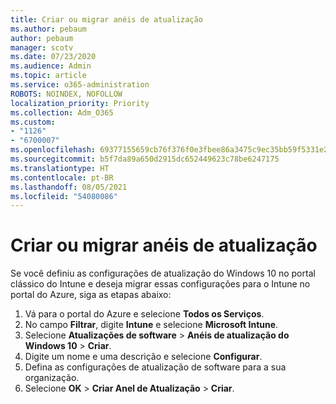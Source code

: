 ```yaml
---
title: Criar ou migrar anéis de atualização
ms.author: pebaum
author: pebaum
manager: scotv
ms.date: 07/23/2020
ms.audience: Admin
ms.topic: article
ms.service: o365-administration
ROBOTS: NOINDEX, NOFOLLOW
localization_priority: Priority
ms.collection: Adm_O365
ms.custom:
- "1126"
- "6700007"
ms.openlocfilehash: 69377155659cb76f376f0e3fbee86a3475c9ec35bb59f5331e26ca15b12e548a
ms.sourcegitcommit: b5f7da89a650d2915dc652449623c78be6247175
ms.translationtype: HT
ms.contentlocale: pt-BR
ms.lasthandoff: 08/05/2021
ms.locfileid: "54080086"
---
```

# <a name="create-or-migrate-update-rings"></a>Criar ou migrar anéis de atualização

Se você definiu as configurações de atualização do Windows 10 no portal clássico do Intune e deseja migrar essas configurações para o Intune no portal do Azure, siga as etapas abaixo:

1.  Vá para o portal do Azure e selecione **Todos os Serviços**.
2.  No campo **Filtrar**, digite **Intune** e selecione **Microsoft Intune**.
3.  Selecione **Atualizações de software**  >  **Anéis de atualização do Windows 10**  >  **Criar**.
4.  Digite um nome e uma descrição e selecione **Configurar**.
5.  Defina as configurações de atualização de software para a sua organização.
6.  Selecione **OK** > **Criar Anel de Atualização** > **Criar**.